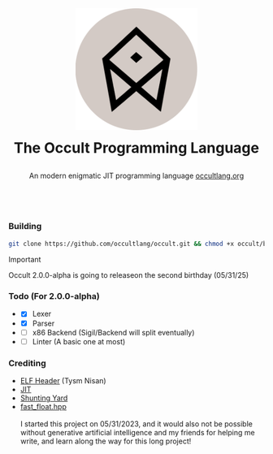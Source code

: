 <div align="center" style="display: grid; place-items: center; gap: 10px;">
  <a href="https://occultlang.org/" target="_blank">
    <img src="occult_circle.svg" width="240" alt="Occult Logo">
  </a>
  <h1 style="margin: 5px;">The Occult Programming Language</h1>
  <p align="center">An modern enigmatic JIT programming language <a href="https://occultlang.org" target="_blank">occultlang.org</a></p> <br><br>
</div>

### Building
```bash
git clone https://github.com/occultlang/occult.git && chmod +x occult/build.sh && ./occult/build.sh
```
> [!IMPORTANT]
> Occult 2.0.0-alpha is going to releaseon the second birthday (05/31/25) 

### Todo (For 2.0.0-alpha)
- - [x] Lexer
- - [x] Parser
- - [ ] x86 Backend (Sigil/Backend will split eventually)
- - [ ] Linter (A basic one at most)
  
### Crediting 
- [ELF Header](https://wiki.osdev.org/ELF_Tutorial) (Tysm Nisan)<br/>
- [JIT](https://solarianprogrammer.com/2018/01/10/writing-minimal-x86-64-jit-compiler-cpp/) <br/>
- [Shunting Yard](https://github.com/kamyu104/LintCode/blob/master/C%2B%2B/convert-expression-to-reverse-polish-notation.cpp) <br/>
- [fast_float.hpp](https://github.com/fastfloat/fast_float) <br/><br/>
I started this project on 05/31/2023, and it would also not be possible without generative artificial intelligence and my friends for helping me write, and learn along the way for this long project!
